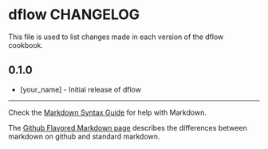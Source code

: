 dflow CHANGELOG
===============

This file is used to list changes made in each version of the dflow cookbook.

0.1.0
-----
- [your_name] - Initial release of dflow

- - -
Check the [Markdown Syntax Guide](http://daringfireball.net/projects/markdown/syntax) for help with Markdown.

The [Github Flavored Markdown page](http://github.github.com/github-flavored-markdown/) describes the differences between markdown on github and standard markdown.
